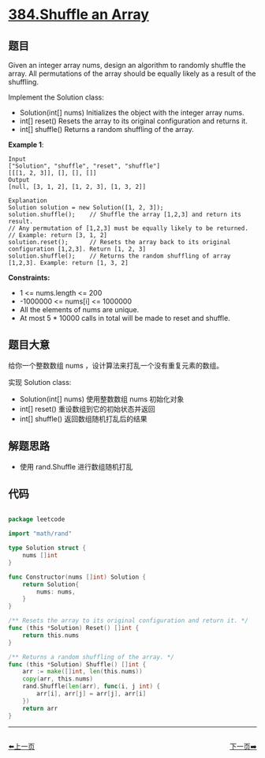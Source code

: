 # [384.Shuffle an Array](https://leetcode.com/problems/shuffle-an-array/)

## 题目

Given an integer array nums, design an algorithm to randomly shuffle the array. All permutations of the array should be equally likely as a result of the shuffling.

Implement the Solution class:

- Solution(int[] nums) Initializes the object with the integer array nums.
- int[] reset() Resets the array to its original configuration and returns it.
- int[] shuffle() Returns a random shuffling of the array.

**Example 1**:

    Input
    ["Solution", "shuffle", "reset", "shuffle"]
    [[[1, 2, 3]], [], [], []]
    Output
    [null, [3, 1, 2], [1, 2, 3], [1, 3, 2]]

    Explanation
    Solution solution = new Solution([1, 2, 3]);
    solution.shuffle();    // Shuffle the array [1,2,3] and return its result.
    // Any permutation of [1,2,3] must be equally likely to be returned.
    // Example: return [3, 1, 2]
    solution.reset();      // Resets the array back to its original configuration [1,2,3]. Return [1, 2, 3]
    solution.shuffle();    // Returns the random shuffling of array [1,2,3]. Example: return [1, 3, 2]

**Constraints:**

- 1 <= nums.length <= 200
- -1000000 <= nums[i] <= 1000000
- All the elements of nums are unique.
- At most 5 * 10000 calls in total will be made to reset and shuffle.

## 题目大意

给你一个整数数组 nums ，设计算法来打乱一个没有重复元素的数组。

实现 Solution class:

- Solution(int[] nums) 使用整数数组 nums 初始化对象
- int[] reset() 重设数组到它的初始状态并返回
- int[] shuffle() 返回数组随机打乱后的结果

## 解题思路

- 使用 rand.Shuffle 进行数组随机打乱

## 代码

```go

package leetcode

import "math/rand"

type Solution struct {
	nums []int
}

func Constructor(nums []int) Solution {
	return Solution{
		nums: nums,
	}
}

/** Resets the array to its original configuration and return it. */
func (this *Solution) Reset() []int {
	return this.nums
}

/** Returns a random shuffling of the array. */
func (this *Solution) Shuffle() []int {
	arr := make([]int, len(this.nums))
	copy(arr, this.nums)
	rand.Shuffle(len(arr), func(i, j int) {
		arr[i], arr[j] = arr[j], arr[i]
	})
	return arr
}
```


----------------------------------------------
<div style="display: flex;justify-content: space-between;align-items: center;">
<p><a href="https://books.halfrost.com/leetcode/ChapterFour/0300~0399/0378.Kth-Smallest-Element-in-a-Sorted-Matrix/">⬅️上一页</a></p>
<p><a href="https://books.halfrost.com/leetcode/ChapterFour/0300~0399/0385.Mini-Parser/">下一页➡️</a></p>
</div>
